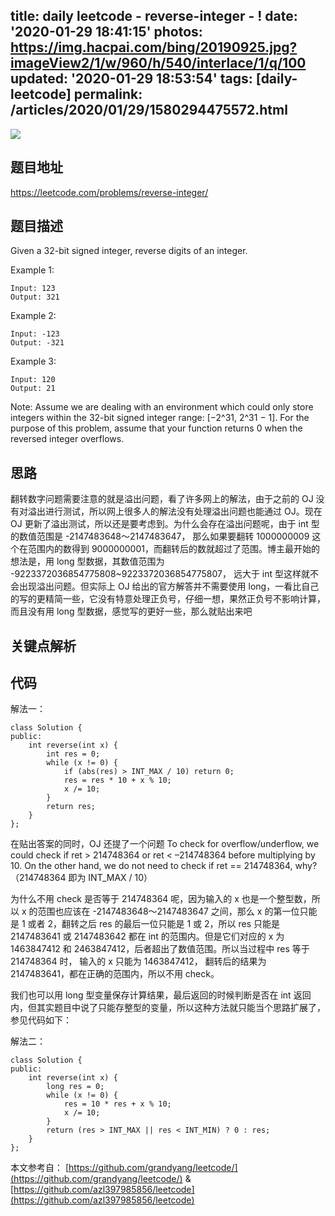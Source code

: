 title: daily leetcode - reverse-integer - !
date: '2020-01-29 18:41:15'
photos: https://img.hacpai.com/bing/20190925.jpg?imageView2/1/w/960/h/540/interlace/1/q/100
updated: '2020-01-29 18:53:54'
tags: [daily-leetcode]
permalink: /articles/2020/01/29/1580294475572.html
---
![](https://img.hacpai.com/bing/20190925.jpg?imageView2/1/w/960/h/540/interlace/1/q/100)

## 题目地址

https://leetcode.com/problems/reverse-integer/

## 题目描述

Given a 32-bit signed integer, reverse digits of an integer.

Example 1:

```
Input: 123
Output: 321

```

Example 2:

```
Input: -123
Output: -321

```

Example 3:

```
Input: 120
Output: 21

```

Note:
Assume we are dealing with an environment which could only store integers within the 32-bit signed integer range: [−2^31,  2^31 − 1]. For the purpose of this problem, assume that your function returns 0 when the reversed integer overflows.

## 思路

翻转数字问题需要注意的就是溢出问题，看了许多网上的解法，由于之前的 OJ 没有对溢出进行测试，所以网上很多人的解法没有处理溢出问题也能通过 OJ。现在 OJ 更新了溢出测试，所以还是要考虑到。为什么会存在溢出问题呢，由于 int 型的数值范围是 -2147483648～2147483647， 那么如果要翻转 1000000009 这个在范围内的数得到 9000000001，而翻转后的数就超过了范围。博主最开始的想法是，用 long 型数据，其数值范围为 -9223372036854775808~9223372036854775807， 远大于 int 型这样就不会出现溢出问题。但实际上 OJ 给出的官方解答并不需要使用 long，一看比自己的写的更精简一些，它没有特意处理正负号，仔细一想，果然正负号不影响计算，而且没有用 long 型数据，感觉写的更好一些，那么就贴出来吧

## 关键点解析

## 代码

解法一：

```
class Solution {
public:
    int reverse(int x) {
        int res = 0;
        while (x != 0) {
            if (abs(res) > INT_MAX / 10) return 0;
            res = res * 10 + x % 10;
            x /= 10;
        }
        return res;
    }
};

```

在贴出答案的同时，OJ 还提了一个问题 To check for overflow/underflow, we could check if ret > 214748364 or ret < –214748364 before multiplying by 10. On the other hand, we do not need to check if ret == 214748364, why? （214748364 即为 INT_MAX / 10）

为什么不用 check 是否等于 214748364 呢，因为输入的 x 也是一个整型数，所以 x 的范围也应该在 -2147483648～2147483647 之间，那么 x 的第一位只能是 1 或者 2，翻转之后 res 的最后一位只能是 1 或 2，所以 res 只能是 2147483641 或 2147483642 都在 int 的范围内。但是它们对应的 x 为 1463847412 和 2463847412，后者超出了数值范围。所以当过程中 res 等于 214748364 时， 输入的 x 只能为 1463847412， 翻转后的结果为 2147483641，都在正确的范围内，所以不用 check。

我们也可以用 long 型变量保存计算结果，最后返回的时候判断是否在 int 返回内，但其实题目中说了只能存整型的变量，所以这种方法就只能当个思路扩展了，参见代码如下：

解法二：

```
class Solution {
public:
    int reverse(int x) {
        long res = 0;
        while (x != 0) {
            res = 10 * res + x % 10;
            x /= 10;
        }
        return (res > INT_MAX || res < INT_MIN) ? 0 : res;
    }
};
```

本文参考自：
[https://github.com/grandyang/leetcode/](https://github.com/grandyang/leetcode/)  &
[https://github.com/azl397985856/leetcode](https://github.com/azl397985856/leetcode)
